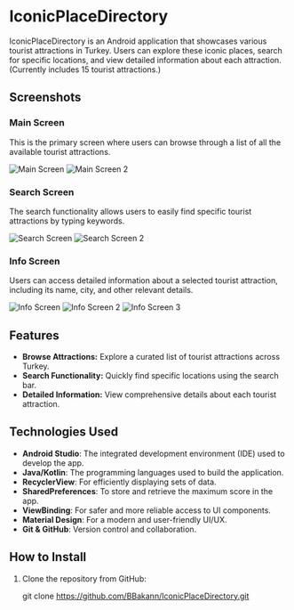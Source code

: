 # IconicPlaceDirectory

IconicPlaceDirectory is an Android application that showcases various tourist attractions in Turkey. Users can explore these iconic places, search for specific locations, and view detailed information about each attraction.(Currently includes 15 tourist attractions.)

## Screenshots

### Main Screen
This is the primary screen where users can browse through a list of all the available tourist attractions.

![Main Screen](screenshots/main1.png)
![Main Screen 2](screenshots/main2.png)


### Search Screen
The search functionality allows users to easily find specific tourist attractions by typing keywords.

![Search Screen](screenshots/search1.png)
![Search Screen 2](screenshots/search2.png)

### Info Screen
Users can access detailed information about a selected tourist attraction, including its name, city, and other relevant details.

![Info Screen](screenshots/info1.png)
![Info Screen 2](screenshots/info2.png)
![Info Screen 3](screenshots/info3.png)


## Features

- **Browse Attractions:** Explore a curated list of tourist attractions across Turkey.
- **Search Functionality:** Quickly find specific locations using the search bar.
- **Detailed Information:** View comprehensive details about each tourist attraction.

## Technologies Used

- **Android Studio**: The integrated development environment (IDE) used to develop the app.
- **Java/Kotlin**: The programming languages used to build the application.
- **RecyclerView**: For efficiently displaying sets of data.
- **SharedPreferences**: To store and retrieve the maximum score in the app.
- **ViewBinding**: For safer and more reliable access to UI components.
- **Material Design**: For a modern and user-friendly UI/UX.
- **Git & GitHub**: Version control and collaboration.

## How to Install

1. Clone the repository from GitHub:

   git clone https://github.com/BBakann/IconicPlaceDirectory.git
